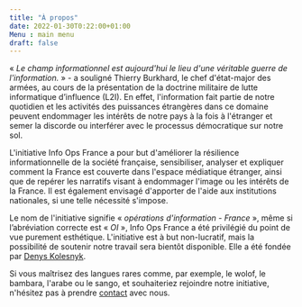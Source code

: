 ```yaml
---
title: "À propos"
date: 2022-01-30T0:22:00+01:00
Menu : main menu
draft: false
---
```

« *Le champ informationnel est aujourd'hui le lieu d'une véritable guerre de l'information.* » - a souligné Thierry Burkhard, le chef d'état-major des armées, au cours de la présentation de la doctrine militaire de lutte informatique d’influence (L2I). En effet, l'information fait partie de notre quotidien et les activités des puissances étrangères dans ce domaine peuvent endommager les intérêts de notre pays à la fois à l'étranger et semer la discorde ou interférer avec le processus démocratique sur notre sol.

L'initiative Info Ops France a pour but d'améliorer la résilience informationnelle de la société française, sensibiliser, analyser et expliquer comment la France est couverte dans l'espace médiatique étranger, ainsi que de repérer les narratifs visant à endommager l'image ou les intérêts de la France. Il est également envisagé d'apporter de l'aide aux institutions nationales, si une telle nécessité s'impose.

Le nom de l'initiative signifie « *opérations d'information - France* », même si l’abréviation correcte est « *OI* », Info Ops France a été privilégié du point de vue purement esthétique. L'initiative est à but non-lucratif, mais la possibilité de soutenir notre travail sera bientôt disponible. Elle a été fondée par [Denys Kolesnyk](https://kolesnyk.fr).

Si vous maîtrisez des langues rares comme, par exemple, le wolof, le bambara, l'arabe ou le sango, et souhaiteriez rejoindre notre initiative, n'hésitez pas à prendre [contact](mailto:contact@infoops.fr) avec nous.